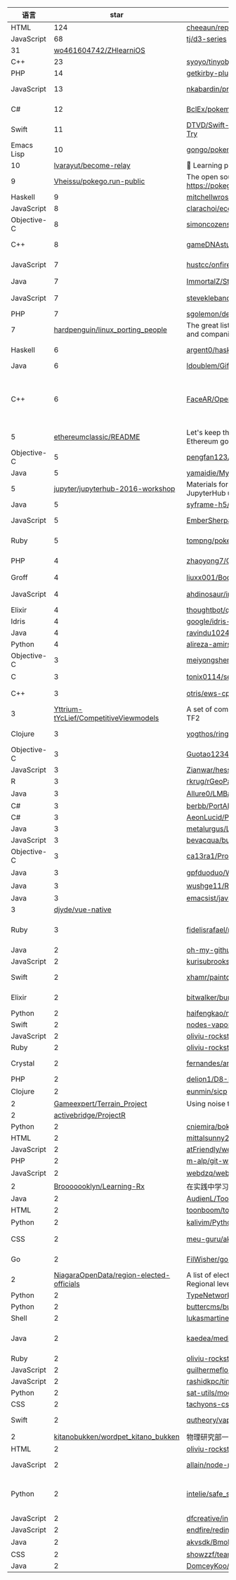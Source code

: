 语言|star|项目名称|描述
---|---|---|---
HTML|124|[cheeaun/repokemon](https://github.com/cheeaun/repokemon)|Showcase of GitHub repos with Pokémon names
JavaScript|68|[tj/d3-series](https://github.com/tj/d3-series)|D3 line series chart used for error reporting on Apex Ping
 |31|[wo461604742/ZHlearniOS](https://github.com/wo461604742/ZHlearniOS)| 
C++|23|[syoyo/tinyobjloader-c](https://github.com/syoyo/tinyobjloader-c)|Header only tiny wavefront .obj loader in pure C89
PHP|14|[getkirby-plugins/modules-plugin](https://github.com/getkirby-plugins/modules-plugin)|Kirby Modules Plugin
JavaScript|13|[nkabardin/processor-loader](https://github.com/nkabardin/processor-loader)|Webpack loader that simplifies preprocessing of any files by allowing you to specify processor functions
C#|12|[BclEx/pokemongo-api-demo.net](https://github.com/BclEx/pokemongo-api-demo.net)|Pokemon Go API Demo in C#.  Transcoded from tejado/pokemongo-api-demo
Swift|11|[DTVD/Swift-monad-Maybe-Reader-and-Try](https://github.com/DTVD/Swift-monad-Maybe-Reader-and-Try)|Proof of concept: Maybe, Reader and Try monad
Emacs Lisp|10|[gongo/pokemon-emacs](https://github.com/gongo/pokemon-emacs)|Pokemon might be in your open file....
 |10|[lvarayut/become-relay](https://github.com/lvarayut/become-relay)|🚀 Learning path to Become a Relay expert
 |9|[Vheissu/pokego.run-public](https://github.com/Vheissu/pokego.run-public)|The open source code for the https://pokego.run site
Haskell|9|[mitchellwrosen/h](https://github.com/mitchellwrosen/h)| 
JavaScript|8|[clarachoi/ecommerce](https://github.com/clarachoi/ecommerce)| 
Objective-C|8|[simoncozens/Heatmap](https://github.com/simoncozens/Heatmap)|Glyphs plugin for visualizing stem thickness
C++|8|[gameDNAstudio/AndroidManifestConfigurator](https://github.com/gameDNAstudio/AndroidManifestConfigurator)|A plugin for Unreal Engine 4 that lets you configure AndroidManifest.
JavaScript|7|[hustcc/onfire.js](https://github.com/hustcc/onfire.js)|:gun: onfire.js is a simple events dispatcher subscribe / publish library (just 0.7kb). simple and usefull.
Java|7|[ImmortalZ/StereoView](https://github.com/ImmortalZ/StereoView)|Android 3D立体无限旋转滚动容器
JavaScript|7|[steveklebanoff/pr_deetz](https://github.com/steveklebanoff/pr_deetz)|Chrome extension for github, shows details of pull requests related to a commit 
PHP|7|[sgolemon/decodekit](https://github.com/sgolemon/decodekit)|AST Dissasembly Utility
 |7|[hardpenguin/linux_porting_people](https://github.com/hardpenguin/linux_porting_people)|The great list of Linux games porting people and companies
Haskell|6|[argent0/haskell-ml-benchmark](https://github.com/argent0/haskell-ml-benchmark)| Comparing Different Stochastic Gradien Descent implementations in Haskell against Python
Java|6|[ldoublem/GiftCard](https://github.com/ldoublem/GiftCard)|A beautiful gift Cards for android
C++|6|[FaceAR/OpenFaceIOS](https://github.com/FaceAR/OpenFaceIOS)|OpenFace is get from https://github.com/TadasBaltrusaitis/OpenFace, a state-of-the art open source tool intended for facial landmark detection, head pose estimation, facial action unit recognition, and eye-gaze estimation. And I create an ios project. Delete Dlib,TBB,Boost. Only use OpenCV .
 |5|[ethereumclassic/README](https://github.com/ethereumclassic/README)|Let's keep the original censorship-resistant Ethereum going!
Objective-C|5|[pengfan123/PFImagePickerController](https://github.com/pengfan123/PFImagePickerController)| 
Java|5|[yamaidie/Mydribbble](https://github.com/yamaidie/Mydribbble)| 
 |5|[jupyter/jupyterhub-2016-workshop](https://github.com/jupyter/jupyterhub-2016-workshop)|Materials for an online mini-workshop around JupyterHub use cases, held July 22nd, 2016
Java|5|[syframe-h5/sample_weex](https://github.com/syframe-h5/sample_weex)| 
JavaScript|5|[EmberSherpa/ember-dnd-helpers](https://github.com/EmberSherpa/ember-dnd-helpers)|Helpers to assist in building drag and drop interfaces in Ember.js applications
Ruby|5|[tompng/pokemon-ruby](https://github.com/tompng/pokemon-ruby)|go get pokemons in your local directory. demo: https://twitter.com/tompng/status/753935115097546753
PHP|4|[zhaoyong7/QMEmoji](https://github.com/zhaoyong7/QMEmoji)|a tool to convert emoji from 4 bytes UTF-8 to normal string. e.g: "[emoji]U+xxxxx[/emoji]"
Groff|4|[liuxx001/BodeAbp](https://github.com/liuxx001/BodeAbp)|基于abp框架的二次开发，分享仅供交流。
JavaScript|4|[ahdinosaur/inux](https://github.com/ahdinosaur/inux)|experimental helpers for inu similar to common redux patterns
Elixir|4|[thoughtbot/quick_alias](https://github.com/thoughtbot/quick_alias)|Quick aliases for Elixir's .iex.exs
Idris|4|[google/idris-protobuf](https://github.com/google/idris-protobuf)|A partial implementation of Protocol Buffers in Idris
Java|4|[ravindu1024/android-keyboardlistener](https://github.com/ravindu1024/android-keyboardlistener)| 
Python|4|[alireza-amirsamimi/persepolis](https://github.com/alireza-amirsamimi/persepolis)|Persepolis Download Manager is a GUI for aria2.
Objective-C|3|[meiyongsheng/Example_Calender](https://github.com/meiyongsheng/Example_Calender)| 
C|3|[tonix0114/search_directory](https://github.com/tonix0114/search_directory)|입력받은 디렉토리 안에 있는 파일 출력
C++|3|[otris/ews-cpp](https://github.com/otris/ews-cpp)|  A C++11 header-only library for Microsoft Exchange Web Services
 |3|[Yttrium-tYcLief/CompetitiveViewmodels](https://github.com/Yttrium-tYcLief/CompetitiveViewmodels)|A set of competitive (hidden) viewmodels for TF2
Clojure|3|[yogthos/ring-http-cat-status](https://github.com/yogthos/ring-http-cat-status)|Ring middleware for serving status images from https://http.cat/
Objective-C|3|[Guotao1234/Mac_control](https://github.com/Guotao1234/Mac_control)|上传了第一个应用
JavaScript|3|[Zianwar/hessbot](https://github.com/Zianwar/hessbot)|hesspress.com news as slack slash command.
R|3|[rkrug/rGeoPackage](https://github.com/rkrug/rGeoPackage)|Make usage of GeoPackage format in R easier
Java|3|[Allure0/LMBanners](https://github.com/Allure0/LMBanners)|简易的Banners,引导组件使用
C#|3|[berbb/PortAIO](https://github.com/berbb/PortAIO)| 
C#|3|[AeonLucid/POGOLib](https://github.com/AeonLucid/POGOLib)|A community driven PokémonGO API Library written in C#.
Java|3|[metalurgus/LongTextView](https://github.com/metalurgus/LongTextView)|LongTextView
JavaScript|3|[bevacqua/bureaucracy](https://github.com/bevacqua/bureaucracy)|🏢 Pull files from hidden file inputs into text inputs with ease
Objective-C|3|[ca13ra1/ProximityLock](https://github.com/ca13ra1/ProximityLock)|Lock device using proximity sensor.
Java|3|[gpfduoduo/WeChatDemo](https://github.com/gpfduoduo/WeChatDemo)|单个Activity+多个Fragment实现微信 Android客户端
Java|3|[wushge11/RecycleSwipeItem](https://github.com/wushge11/RecycleSwipeItem)|RecyclerView侧滑菜单和listview实现的通讯录侧滑
Java|3|[emacsist/java-trace-method-invoke-tree](https://github.com/emacsist/java-trace-method-invoke-tree)|java-trace-method-invoke-tree
 |3|[djyde/vue-native](https://github.com/djyde/vue-native)| 
Ruby|3|[fidelisrafael/nifty_services](https://github.com/fidelisrafael/nifty_services)|The dead simple services object oriented layer for Ruby applications to give robustness and cohesion back to your code.
Java|2|[oh-my-github/omgServer](https://github.com/oh-my-github/omgServer)|Spring Server
JavaScript|2|[kurisubrooks/type](https://github.com/kurisubrooks/type)|:book: Simple Text Editor – made with Electron
Swift|2|[xhamr/paintcode-path-scale](https://github.com/xhamr/paintcode-path-scale)|Center and resize UIBezierPath generated by PaintCode App
Elixir|2|[bitwalker/bundler](https://github.com/bitwalker/bundler)|A pure Elixir implementation of release packaging functionality for the Erlang VM
Python|2|[haifengkao/nfasd](https://github.com/haifengkao/nfasd)|fasd for neovim
Swift|2|[nodes-vapor/vapor-auth](https://github.com/nodes-vapor/vapor-auth)|Authentication module for Vapor Framework
JavaScript|2|[oliviu-rockstar/restful-api-rails](https://github.com/oliviu-rockstar/restful-api-rails)| 
Ruby|2|[oliviu-rockstar/cms-with-rails](https://github.com/oliviu-rockstar/cms-with-rails)| 
Crystal|2|[fernandes/arel.cr](https://github.com/fernandes/arel.cr)|Arel Implementation in Crystal (baby steps don't expect anything to work here)
PHP|2|[delion1/D8-Beer](https://github.com/delion1/D8-Beer)| 
Clojure|2|[eunmin/sicp](https://github.com/eunmin/sicp)|SICP 릴레이 문제 풀이
 |2|[Gameexpert/Terrain_Project](https://github.com/Gameexpert/Terrain_Project)|Using noise to generate terrain
 |2|[activebridge/ProjectR](https://github.com/activebridge/ProjectR)| 
Python|2|[cniemira/bokehmongo](https://github.com/cniemira/bokehmongo)|This is a horrible thing
HTML|2|[mittalsunny22/AngularJS](https://github.com/mittalsunny22/AngularJS)|This is for my personal use only.
JavaScript|2|[atFriendly/wekan](https://github.com/atFriendly/wekan)| 
PHP|2|[m-alp/git-workshop](https://github.com/m-alp/git-workshop)|Git Workshop - Hands on
JavaScript|2|[webdzq/webdemo](https://github.com/webdzq/webdemo)|一些项目的demo。用来熟悉最新的前端新知识。
 |2|[Brooooooklyn/Learning-Rx](https://github.com/Brooooooklyn/Learning-Rx)|在实践中学习 Rx 
Java|2|[AudienL/Toolbar](https://github.com/AudienL/Toolbar)| 
HTML|2|[toonboom/toonboom.github.io](https://github.com/toonboom/toonboom.github.io)|The code behind the Toon Boom Page on Gihub.
Python|2|[kalivim/Python_shadowsocks](https://github.com/kalivim/Python_shadowsocks)|Linux翻墙
CSS|2|[meu-guru/akali-grid](https://github.com/meu-guru/akali-grid)|☯ Semantic, responsive, magical, easy to learn and mantain flexbox grid.
Go|2|[FilWisher/go-ansi-diff](https://github.com/FilWisher/go-ansi-diff)|a literal translation of https://github.com/mafintosh/ansi-diff-stream to go
 |2|[NiagaraOpenData/region-elected-officials](https://github.com/NiagaraOpenData/region-elected-officials)|A list of elected officials at the Niagara Regional level of government.
Python|2|[TypeNetwork/tnOpenTools](https://github.com/TypeNetwork/tnOpenTools)|Public software.
Python|2|[buttercms/buttercms-python](https://github.com/buttercms/buttercms-python)|Python Library for ButterCMS API
Shell|2|[lukasmartinelli/natural-earth-vector-tiles](https://github.com/lukasmartinelli/natural-earth-vector-tiles)|Natural Earth vector tile data set (MVT)
Java|2|[kaedea/media-hack](https://github.com/kaedea/media-hack)|Android Media API (SurfaceView/TextureView/MediaRecorder/MediaCodec) test/hack repository.
Ruby|2|[oliviu-rockstar/saas-rails](https://github.com/oliviu-rockstar/saas-rails)| 
JavaScript|2|[guilhermefloriani/react-list-dnd](https://github.com/guilhermefloriani/react-list-dnd)|A simple application example using react drag and drop.
JavaScript|2|[rashidkpc/timelion-random](https://github.com/rashidkpc/timelion-random)|An example plugin for timelion
Python|2|[sat-utils/modis-download](https://github.com/sat-utils/modis-download)|Download MODIS data
CSS|2|[tachyons-css/tachyons-verbose](https://github.com/tachyons-css/tachyons-verbose)|Functional CSS for humans. Verbose edition.
Swift|2|[qutheory/vapor-university](https://github.com/qutheory/vapor-university)|Web application, iOS app, and API providing access to tutorials for the Vapor web framework. 
 |2|[kitanobukken/wordpet_kitano_bukken](https://github.com/kitanobukken/wordpet_kitano_bukken)|物理研究部一年
HTML|2|[oliviu-rockstar/music-remixer-rails](https://github.com/oliviu-rockstar/music-remixer-rails)| 
JavaScript|2|[allain/node-nono](https://github.com/allain/node-nono)|A No NoSQL approach to storing data in a boring old SQL backend.
Python|2|[intelie/safe_syslog_handler](https://github.com/intelie/safe_syslog_handler)|SafeSysLogHandler recreates the connection to a remote logging server when the connection is lost, avoiding the [errno 32] Broken Pipe error which would occur when using the SysLogHandler.
JavaScript|2|[dfcreative/input-number](https://github.com/dfcreative/input-number)|Make input recognize numbers
JavaScript|2|[endfire/redink](https://github.com/endfire/redink)|RethinkDB ORM
Java|2|[akvsdk/Bmob](https://github.com/akvsdk/Bmob)|Bmob 实践
CSS|2|[showzzf/teambition03.github.com](https://github.com/showzzf/teambition03.github.com)| 
Java|2|[DomceyKoo/Android-novelReader](https://github.com/DomceyKoo/Android-novelReader)|a brief app for novel reading, very simple
